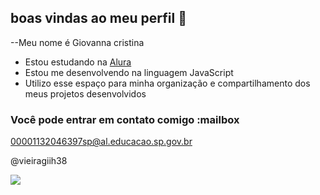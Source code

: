 ## boas vindas ao meu perfil 💙

--Meu nome é Giovanna cristina

- Estou estudando na [Alura](https://www.alura.com.br)
- Estou me desenvolvendo na linguagem JavaScript
- Utilizo esse espaço para minha organização e compartilhamento dos meus projetos desenvolvidos

### Você pode entrar em contato comigo :mailbox

00001132046397sp@al.educacao.sp.gov.br

@vieiragiih38

  ![](https://media1.tenor.com/m/bihIz5CJJnQAAAAC/smurfette-winking-girl.gif)
